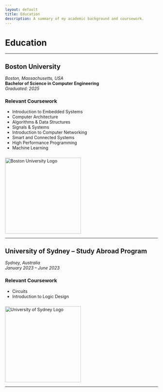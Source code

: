```yaml
---
layout: default
title: Education
description: A summary of my academic background and coursework.
---
```


# Education

---

## Boston University  

*Boston, Massachusetts, USA*  
**Bachelor of Science in Computer Engineering**  
*Graduated: 2025*

### Relevant Coursework
- Introduction to Embedded Systems
- Computer Architecture
- Algorithms & Data Structures
- Signals & Systems
- Introduction to Computer Networking
- Smart and Connected Systems
- High Performance Programming
- Machine Learning

<img src="{{ '../assets/icons/Boston-University-Logo.png' | relative_url }}" alt="Boston University Logo" style="width:250px; margin: 1.5rem 0 0.5rem 0; display: block;">

---

## University of Sydney – Study Abroad Program  

*Sydney, Australia*  
*January 2023 – June 2023*

### Relevant Coursework
- Circuits
- Introduction to Logic Design

<img src="{{ '../assets/icons/the-university-of-sydney-3-logo-black-and-white.png' | relative_url }}" alt="University of Sydney Logo" style="width:250px; margin: 1.5rem 0 0.5rem 0; display: block;">

---
